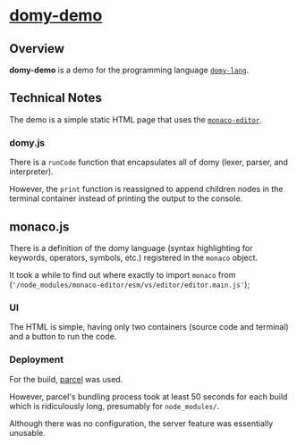 # [domy-demo](https://domy-demo.syall.work/)

## Overview

**domy-demo** is a demo for the programming language [`domy-lang`](https://github.com/syall/domy-lang).

## Technical Notes

The demo is a simple static HTML page that uses the [`monaco-editor`](https://github.com/Microsoft/monaco-editor).

### domy.js

There is a `runCode` function that encapsulates all of domy (lexer, parser, and interpreter).

However, the `print` function is reassigned to append children nodes in the terminal container instead of printing the output to the console.

## monaco.js

There is a definition of the domy language (syntax highlighting for keywords, operators, symbols, etc.) registered in the `monaco` object. 

It took a while to find out where exactly to import `monaco` from (`'/node_modules/monaco-editor/esm/vs/editor/editor.main.js'`);

### UI

The HTML is simple, having only two containers (source code and terminal) and a button to run the code.

### Deployment

For the build, [parcel](https://parceljs.org/) was used.

However, parcel's bundling process took at least 50 seconds for each build which is ridiculously long, presumably for `node_modules/`.

Although there was no configuration, the server feature was essentially unusable.
